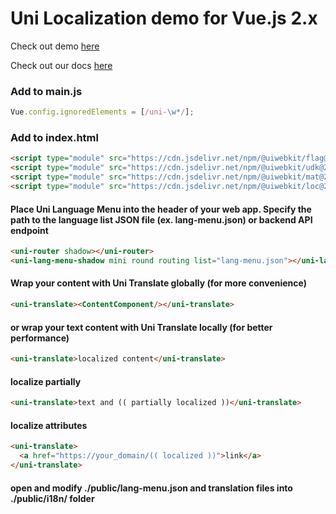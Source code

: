 # Uni Localization demo for Vue.js 2.x

Check out demo [here](https://uiwebkit.github.io/localize-vue-2x/)

Check out our docs [here](https://uiwebkit.com/wgt/loc/1)

### Add to main.js

```js
Vue.config.ignoredElements = [/uni-\w*/];
```

### Add to index.html

```html
<script type="module" src="https://cdn.jsdelivr.net/npm/@uiwebkit/flag@0.1.1/dist/flag/flag.esm.js"></script>
<script type="module" src="https://cdn.jsdelivr.net/npm/@uiwebkit/udk@2.0.0-11/dist/udk.esm.js"></script>
<script type="module" src="https://cdn.jsdelivr.net/npm/@uiwebkit/mat@2.0.0-2/dist/mat.esm.js"></script>
<script type="module" src="https://cdn.jsdelivr.net/npm/@uiwebkit/loc@2.0.0-2/dist/loc/loc.esm.js"></script>
```

#### Place Uni Language Menu into the header of your web app. Specify the path to the language list JSON file (ex. lang-menu.json) or backend API endpoint

```html
<uni-router shadow></uni-router>
<uni-lang-menu-shadow mini round routing list="lang-menu.json"></uni-lang-menu-shadow>
```

#### Wrap your content with Uni Translate globally (for more convenience)

```html
<uni-translate><ContentComponent/></uni-translate>
```

#### or wrap your text content with Uni Translate locally (for better performance)

```html
<uni-translate>localized content</uni-translate>
```

#### localize partially

```html
<uni-translate>text and (( partially localized ))</uni-translate>
```

#### localize attributes

```html
<uni-translate>
  <a href="https://your_domain/(( localized ))">link</a>
</uni-translate>
```

#### open and modify ./public/lang-menu.json and translation files into ./public/i18n/ folder
